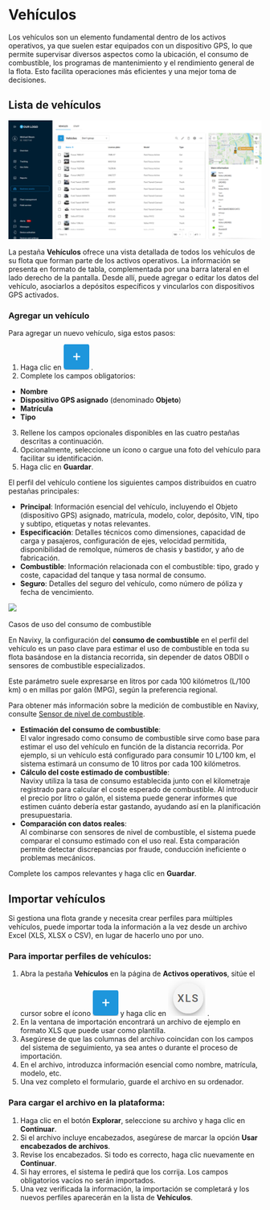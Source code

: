 # Vehículos

Los vehículos son un elemento fundamental dentro de los activos operativos, ya que suelen estar equipados con un dispositivo GPS, lo que permite supervisar diversos aspectos como la ubicación, el consumo de combustible, los programas de mantenimiento y el rendimiento general de la flota. Esto facilita operaciones más eficientes y una mejor toma de decisiones.

## Lista de vehículos

![Lista de vehículos](../../gua-del-usuario/activos-operativos/espacio-de-trabajo-de-activos/attachments/Untitled-20250506-122527.png)

La pestaña **Vehículos** ofrece una vista detallada de todos los vehículos de su flota que forman parte de los activos operativos. La información se presenta en formato de tabla, complementada por una barra lateral en el lado derecho de la pantalla. Desde allí, puede agregar o editar los datos del vehículo, asociarlos a depósitos específicos y vincularlos con dispositivos GPS activados.

### Agregar un vehículo

Para agregar un nuevo vehículo, siga estos pasos:

1. Haga clic en ![Plus](../../gua-del-usuario/activos-operativos/espacio-de-trabajo-de-activos/attachments/image-20250325-150554.png) .
2. Complete los campos obligatorios:

* **Nombre**
* **Dispositivo GPS asignado** (denominado **Objeto**)
* **Matrícula**
* **Tipo**

3. Rellene los campos opcionales disponibles en las cuatro pestañas descritas a continuación.
4. Opcionalmente, seleccione un ícono o cargue una foto del vehículo para facilitar su identificación.
5. Haga clic en **Guardar**.

El perfil del vehículo contiene los siguientes campos distribuidos en cuatro pestañas principales:

* **Principal**: Información esencial del vehículo, incluyendo el Objeto (dispositivo GPS) asignado, matrícula, modelo, color, depósito, VIN, tipo y subtipo, etiquetas y notas relevantes.
* **Especificación**: Detalles técnicos como dimensiones, capacidad de carga y pasajeros, configuración de ejes, velocidad permitida, disponibilidad de remolque, números de chasis y bastidor, y año de fabricación.
* **Combustible**: Información relacionada con el combustible: tipo, grado y coste, capacidad del tanque y tasa normal de consumo.
* **Seguro**: Detalles del seguro del vehículo, como número de póliza y fecha de vencimiento.

![](https://squaregps.atlassian.net/wiki/images/icons/grey_arrow_down.png)

Casos de uso del consumo de combustible

En Navixy, la configuración del **consumo de combustible** en el perfil del vehículo es un paso clave para estimar el uso de combustible en toda su flota basándose en la distancia recorrida, sin depender de datos OBDII o sensores de combustible especializados.

Este parámetro suele expresarse en litros por cada 100 kilómetros (L/100 km) o en millas por galón (MPG), según la preferencia regional.

Para obtener más información sobre la medición de combustible en Navixy, consulte [Sensor de nivel de combustible](../../dispositivos-y-ajustes/sensores-de-vehculos/sensores-de-vehculos/sensor-de-medicin/sensor-de-nivel-de-combustible.md).

* **Estimación del consumo de combustible**:\
  El valor ingresado como consumo de combustible sirve como base para estimar el uso del vehículo en función de la distancia recorrida. Por ejemplo, si un vehículo está configurado para consumir 10 L/100 km, el sistema estimará un consumo de 10 litros por cada 100 kilómetros.
* **Cálculo del coste estimado de combustible**:\
  Navixy utiliza la tasa de consumo establecida junto con el kilometraje registrado para calcular el coste esperado de combustible. Al introducir el precio por litro o galón, el sistema puede generar informes que estimen cuánto debería estar gastando, ayudando así en la planificación presupuestaria.
* **Comparación con datos reales**:\
  Al combinarse con sensores de nivel de combustible, el sistema puede comparar el consumo estimado con el uso real. Esta comparación permite detectar discrepancias por fraude, conducción ineficiente o problemas mecánicos.

Complete los campos relevantes y haga clic en **Guardar**.

## Importar vehículos

Si gestiona una flota grande y necesita crear perfiles para múltiples vehículos, puede importar toda la información a la vez desde un archivo Excel (XLS, XLSX o CSV), en lugar de hacerlo uno por uno.

### Para importar perfiles de vehículos:

1. Abra la pestaña **Vehículos** en la página de **Activos operativos**, sitúe el cursor sobre el ícono ![Plus](../../gua-del-usuario/activos-operativos/espacio-de-trabajo-de-activos/attachments/image-20250325-150554.png) y haga clic en ![XLS](../../gua-del-usuario/activos-operativos/espacio-de-trabajo-de-activos/attachments/icon_xls.png) .
2. En la ventana de importación encontrará un archivo de ejemplo en formato XLS que puede usar como plantilla.
3. Asegúrese de que las columnas del archivo coincidan con los campos del sistema de seguimiento, ya sea antes o durante el proceso de importación.
4. En el archivo, introduzca información esencial como nombre, matrícula, modelo, etc.
5. Una vez completo el formulario, guarde el archivo en su ordenador.

### Para cargar el archivo en la plataforma:

1. Haga clic en el botón **Explorar**, seleccione su archivo y haga clic en **Continuar**.
2. Si el archivo incluye encabezados, asegúrese de marcar la opción **Usar encabezados de archivos**.
3. Revise los encabezados. Si todo es correcto, haga clic nuevamente en **Continuar**.
4. Si hay errores, el sistema le pedirá que los corrija. Los campos obligatorios vacíos no serán importados.
5. Una vez verificada la información, la importación se completará y los nuevos perfiles aparecerán en la lista de **Vehículos**.
